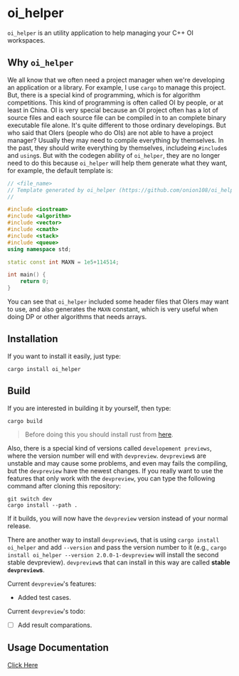 # oi_helper
`oi_helper` is an utility application to help managing your C++ OI workspaces.

## Why `oi_helper`
We all know that we often need a project manager when we're developing an application or a library. For example, I use `cargo` to manage this project. But, there is a special kind of programming, which is for algorithm competitions. This kind of programming is often called OI by people, or at least in China. OI is very special because an OI project often has a lot of source files and each source file can be compiled in to an complete binary executable file alone. It's quite different to those ordinary developings. But who said that OIers (people who do OIs) are not able to have a project manager? Usually they may need to compile everything by themselves. In the past, they should write everything by themselves, includeing `#include`s and `using`s. But with the codegen ability of `oi_helper`, they are no longer need to do this because `oi_helper` will help them generate what they want, for example, the default template is:
```C++
// <file_name>
// Template generated by oi_helper (https://github.com/onion108/oi_helper)
//

#include <iostream>
#include <algorithm>
#include <vector>
#include <cmath>
#include <stack>
#include <queue>
using namespace std;

static const int MAXN = 1e5+114514;

int main() {
    return 0;
}
```
You can see that `oi_helper` included some header files that OIers may want to use, and also generates the `MAXN` constant, which is very useful when doing DP or other algorithms that needs arrays.

## Installation

If you want to install it easily, just type:
```
cargo install oi_helper
```

## Build
If you are interested in building it by yourself, then type:
```
cargo build
```
> Before doing this you should install rust from [here](https://rustup.rs/).

Also, there is a special kind of versions called `developement previews`, where the version number will end with `devpreview`. `devpreview`s are unstable and may cause some problems, and even may fails the compiling, but the `devpreview` have the newest changes. If you really want to use the features that only work with the `devpreview`, you can type the following command after cloning this repository:
```
git switch dev
cargo install --path .
```
If it builds, you will now have the `devpreview` version instead of your normal release.

There are another way to install `devpreview`s, that is using `cargo install oi_helper` and add `--version` and pass the version number to it (e.g., `cargo install oi_helper --version 2.0.0-1-devpreview` will install the second stable devpreview). `devpreview`s that can install in this way are called **stable `devpreview`s**.

Current `devpreview`'s features:
- Added test cases.

Current `devpreview`'s todo:
- [ ] Add result comparations.

## Usage Documentation

[Click Here](doc/Overview.md)
